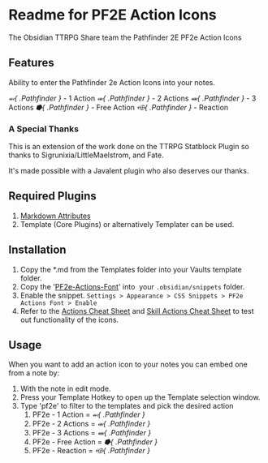 # Readme for PF2E Action Icons

The Obsidian TTRPG Share team the Pathfinder 2E PF2e Action Icons

## Features

Ability to enter the Pathfinder 2e Action Icons into your notes. 

*⬻{ .Pathfinder }* - 1 Action
*⬺{ .Pathfinder }* - 2 Actions
*⬽{ .Pathfinder }* - 3 Actions
*⭓{ .Pathfinder }* - Free Action
*⬲{ .Pathfinder }* - Reaction

### A Special Thanks

This is an extension of the work done on the TTRPG Statblock Plugin so thanks to Sigrunixia/LittleMaelstrom, and Fate. 

It's made possible with a Javalent plugin who also deserves our thanks. 

## Required Plugins

1. [Markdown Attributes](https://github.com/valentine195/obsidian-markdown-attributes)
2. Template (Core Plugins) or alternatively Templater can be used. 

## Installation

1. Copy the \*.md from the Templates folder into your Vaults template folder. 
2. Copy the '[PF2e-Actions-Font](_attachments/pf2e-actions-font.css)' into  your `.obsidian/snippets` folder. 
3. Enable the snippet. `Settings > Appearance > CSS Snippets > PF2e Actions Font > Enable`
4. Refer to the [Actions Cheat Sheet](notes/actions-cheat-sheet.md) and [Skill Actions Cheat Sheet](notes/skill-actions-cheat-sheet.md) to test out functionality of the icons.

## Usage

When you want to add an action icon to your notes you can embed one from a note by:
1. With the note in edit mode. 
2. Press your Template Hotkey to open up the Template selection window. 
3. Type 'pf2e' to filter to the templates and pick the desired action
	1. PF2e - 1 Action = *⬻{ .Pathfinder }* 
	2. PF2e - 2 Actions = *⬺{ .Pathfinder }* 
	3. PF2e - 3 Actions = *⬽{ .Pathfinder }*
	4. PF2e - Free Action = *⭓{ .Pathfinder }*
	5. PF2e - Reaction = *⬲{ .Pathfinder }*
